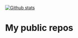 [![Github stats](https://github-readme-stats.vercel.app/api?username=thevobos&count_private=true&show_icons=true&theme=darcula&include_all_commits=true)](https://github.com/thevobos)

# My public repos
